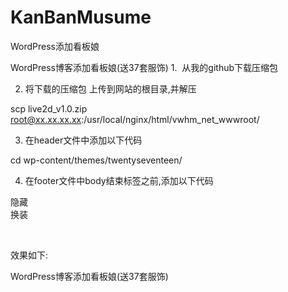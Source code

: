 # KanBanMusume
WordPress添加看板娘


WordPress博客添加看板娘(送37套服饰)
1.  从我的github下载压缩包

2. 将下载的压缩包 上传到网站的根目录,并解压

scp live2d_v1.0.zip root@xx.xx.xx.xx:/usr/local/nginx/html/vwhm_net_wwwroot/

3. 在header文件中添加以下代码

cd wp-content/themes/twentyseventeen/

<link rel="stylesheet" href="/live2d/css/live2d.css" />
<script type="text/javascript" src="http://apps.bdimg.com/libs/jquery/2.1.4/jquery.js"></script>

4. 在footer文件中body结束标签之前,添加以下代码

<div id="landlord">
    <div class="message" style="opacity:0"></div>
    <canvas id="live2d" width="280" height="250" class="live2d"></canvas>
    <div class="hide-button">隐藏</div>
    <div class="switch-button">换装</div>
</div>

<script type="text/javascript">
    var message_Path = '/live2d/'
    var home_Path = 'http://vwhm.net'  //此处修改为你的域名，必须带斜杠
</script>
<script type="text/javascript" src="/live2d/js/live2d.js"></script>
<script type="text/javascript" src="/live2d/js/message.js"></script>
<script type="text/javascript">
    var index = Math.ceil(Math.random()*37)
        console.log('未闻花名vwhm.net + ' + index)
        loadlive2d("live2d", "/live2d/model/pio/model_"+index+".json");
</script>

​

效果如下:


WordPress博客添加看板娘(送37套服饰)
​

​

